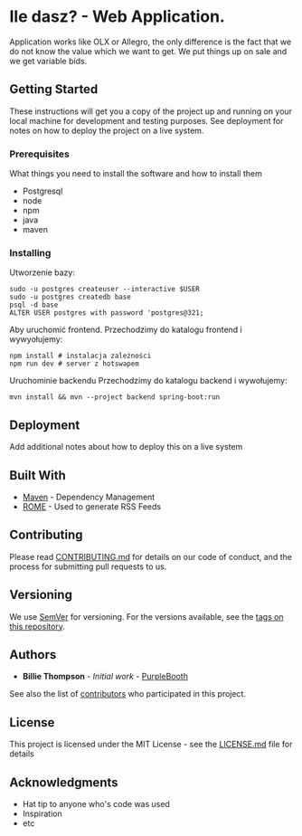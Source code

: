 # Ile dasz? - Web Application.

Application works like OLX or Allegro, the only difference is the fact that we do not know the value which we want to get. We put things up on sale and we get variable bids.

## Getting Started

These instructions will get you a copy of the project up and running on your local machine for development and testing purposes. See deployment for notes on how to deploy the project on a live system.

### Prerequisites

What things you need to install the software and how to install them

* Postgresql
* node
* npm
* java
* maven

### Installing

Utworzenie bazy:

```
sudo -u postgres createuser --interactive $USER
sudo -u postgres createdb base 
psql -d base
ALTER USER postgres with password 'postgres@321;
```

Aby uruchomić frontend.
Przechodzimy do katalogu frontend i wywyołujemy:
```
npm install # instalacja zależności
npm run dev # server z hotswapem
```

Uruchominie backendu 
Przechodzimy do katalogu backend i wywołujemy:

```
mvn install && mvn --project backend spring-boot:run
```

## Deployment

Add additional notes about how to deploy this on a live system

## Built With

* [Maven](https://maven.apache.org/) - Dependency Management
* [ROME](https://rometools.github.io/rome/) - Used to generate RSS Feeds

## Contributing

Please read [CONTRIBUTING.md](https://gist.github.com/PurpleBooth/b24679402957c63ec426) for details on our code of conduct, and the process for submitting pull requests to us.

## Versioning

We use [SemVer](http://semver.org/) for versioning. For the versions available, see the [tags on this repository](https://github.com/your/project/tags). 

## Authors

* **Billie Thompson** - *Initial work* - [PurpleBooth](https://github.com/PurpleBooth)

See also the list of [contributors](https://github.com/your/project/contributors) who participated in this project.

## License

This project is licensed under the MIT License - see the [LICENSE.md](LICENSE.md) file for details

## Acknowledgments

* Hat tip to anyone who's code was used
* Inspiration
* etc

